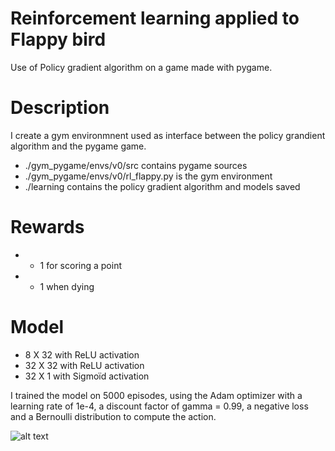 # Reinforcement learning applied to Flappy bird
Use of Policy gradient algorithm on a game made with pygame.

# Description
I create a gym environmnent used as interface between the policy grandient algorithm and the pygame game.
- ./gym_pygame/envs/v0/src contains pygame sources
- ./gym_pygame/envs/v0/rl_flappy.py is the gym environment
- ./learning contains the policy gradient algorithm and models saved

# Rewards
- + 1 for scoring a point
- - 1 when dying

# Model
- 8 X 32 with ReLU activation
- 32 X 32 with ReLU activation
- 32 X 1 with Sigmoïd activation

I trained the model on 5000 episodes, using the Adam optimizer with a learning rate of 1e-4, a discount factor of gamma = 0.99, a negative loss and a Bernoulli distribution to compute the action.

![alt text](https://github.com/mastainvin/rl_flappy/master/learning/graphs/RLFlappy-v0-easy-reward.png)

